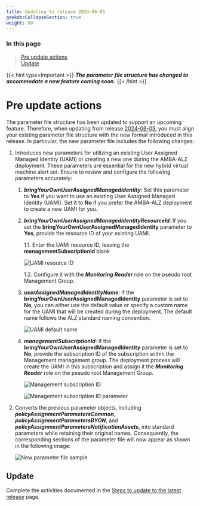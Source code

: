 ```yaml
---
title: Updating to release 2024-06-05
geekdocCollapseSection: true
weight: 98
---
```


### In this page

> [Pre update actions](../Update_to_release_2024-06-05#pre-update-actions) </br>
> [Update](../Update_to_release_2024-06-05#update)

{{< hint type=Important >}}
***The parameter file structure has changed to accommodate a new feature coming soon.***
{{< /hint >}}

# Pre update actions

The parameter file structure has been updated to support an upcoming feature. Therefore, when updating from release [2024-06-05](../../../Overview/Whats-New#2024-06-05), you must align your existing parameter file structure with the new format introduced in this release.
In particular, the new parameter file includes the following changes:

1. Introduces new parameters for utilizing an existing User Assigned Managed Identity (UAMI) or creating a new one during the AMBA-ALZ deployment. These parameters are essential for the new hybrid virtual machine alert set. Ensure to review and configure the following parameters accurately:

   1. ***bringYourOwnUserAssignedManagedIdentity***: Set this parameter to **Yes** if you want to use an existing User Assigned Managed Identity (UAMI). Set it to **No** if you prefer the AMBA-ALZ deployment to create a new UAMI for you.

   2. ***bringYourOwnUserAssignedManagedIdentityResourceId***: If you set the **bringYourOwnUserAssignedManagedIdentity** parameter to **Yes**, provide the resource ID of your existing UAMI.

      1.1. Enter the UAMI resource ID, leaving the **managementSubscriptionId** blank

        ![UAMI resource ID](../../../media/alz-BYO-UAMI.png)

      1.2. Configure it with the ***Monitoring Reader*** role on the pseudo root Management Group.

   3. ***userAssignedManagedIdentityName***: If the **bringYourOwnUserAssignedManagedIdentity** parameter is set to **No**, you can either use the default value or specify a custom name for the UAMI that will be created during the deployment. The default name follows the ALZ standard naming convention.

      ![UAMI default name](../../../media/alz-UAMI-Default-Name.png)

   4. ***managementSubscriptionId***: If the **bringYourOwnUserAssignedManagedIdentity** parameter is set to **No**, provide the subscription ID of the subscription within the Management management group. The deployment process will create the UAMI in this subscription and assign it the ***Monitoring Reader*** role on the pseudo root Management Group.

      ![Management subscription ID](../../../media/alz-ManagementSubscription.png)

      ![Management subscription ID parameter](../../../media/alz-UAMI-Management-SubscriptionID.png)

2. Converts the previous parameter objects, including ***policyAssignmentParametersCommon***, ***policyAssignmentParametersBYON***, and ***policyAssignmentParametersNotificationAssets***, into standard parameters while retaining their original names. Consequently, the corresponding sections of the parameter file will now appear as shown in the following image:

    ![New parameter file sample](../../../media/alz-New-ParamterFile-Structure.png)

## Update

Complete the activities documented in the [Steps to update to the latest release](../#steps-to-update-to-the-latest-release) page.

